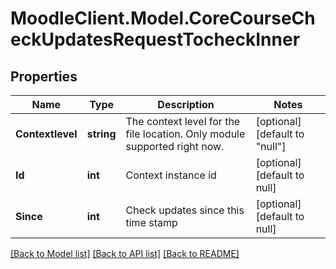 # MoodleClient.Model.CoreCourseCheckUpdatesRequestTocheckInner

## Properties

Name | Type | Description | Notes
------------ | ------------- | ------------- | -------------
**Contextlevel** | **string** | The context level for the file location.                                                                                 Only module supported right now. | [optional] [default to "null"]
**Id** | **int** | Context instance id | [optional] [default to null]
**Since** | **int** | Check updates since this time stamp | [optional] [default to null]

[[Back to Model list]](../README.md#documentation-for-models) [[Back to API list]](../README.md#documentation-for-api-endpoints) [[Back to README]](../README.md)

